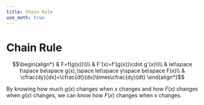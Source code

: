 ```yaml
---
title: Chain Rule
use_math: true
---
```


# Chain Rule

$$\begin{align*}
& F=f(g(x))\\\\
& F'(x)=f'(g(x))\cdot g'(x)\\\\
& let\space t\space be\space g(x),\space let\space y\space be\space F(x)\\
& \cfrac{dy}{dx}=\cfrac{dt}{dx}\times\cfrac{dy}{dt}
\end{align*}$$

By knowing how much $g(x)$ changes when $x$ changes and how $F(x)$ changes when $g(x)$ changes, we can know how $F(x)$ changes when x changes.